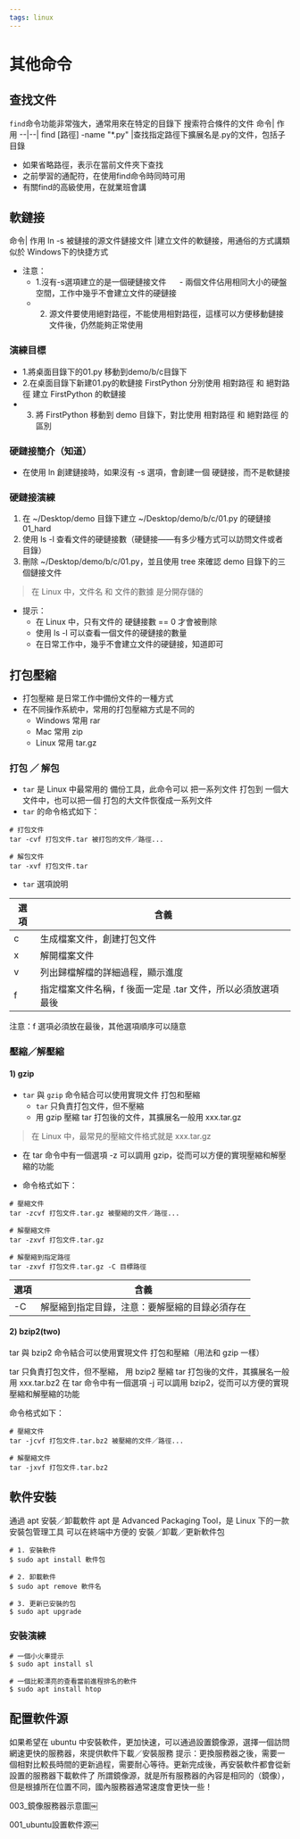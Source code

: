 ```yaml
---
tags: linux
---
```

# 其他命令

## 查找文件
```find```命令功能非常強大，通常用來在特定的目錄下 搜索符合條件的文件
命令| 作用
--|--|
find [路徑] -name "*.py" |查找指定路徑下擴展名是.py的文件，包括子目錄
- 如果省略路徑，表示在當前文件夾下查找
- 之前學習的通配符，在使用find命令時同時可用
- 有關find的高級使用，在就業班會講


## 軟鏈接
命令| 作用
ln -s 被鏈接的源文件鏈接文件 |建立文件的軟鏈接，用通俗的方式講類似於 Windows下的快捷方式
- 注意：
    - 1.沒有-s選項建立的是一個硬鏈接文件
        - 兩個文件佔用相同大小的硬盤空間，工作中幾乎不會建立文件的硬鏈接
    - 2. 源文件要使用絕對路徑，不能使用相對路徑，這樣可以方便移動鏈接文件後，仍然能夠正常使用

### 演練目標

- 1.將桌面目錄下的01.py 移動到demo/b/c目錄下
- 2.在桌面目錄下新建01.py的軟鏈接 FirstPython
分別使用 相對路徑 和 絕對路徑 建立 FirstPython 的軟鏈接
- 3. 將 FirstPython 移動到 demo 目錄下，對比使用 相對路徑 和 絕對路徑 的區別

### 硬鏈接簡介（知道）

- 在使用 ln 創建鏈接時，如果沒有 -s 選項，會創建一個 硬鏈接，而不是軟鏈接

### 硬鏈接演練
1. 在 ~/Desktop/demo 目錄下建立 ~/Desktop/demo/b/c/01.py 的硬鏈接 01_hard
2. 使用 ls -l 查看文件的硬鏈接數（硬鏈接——有多少種方式可以訪問文件或者目錄）
3. 刪除 ~/Desktop/demo/b/c/01.py，並且使用 tree 來確認 demo 目錄下的三個鏈接文件

>在 Linux 中，文件名 和 文件的數據 是分開存儲的

- 提示：
    - 在 Linux 中，只有文件的 硬鏈接數 == 0 才會被刪除
    - 使用 ls -l 可以查看一個文件的硬鏈接的數量
    - 在日常工作中，幾乎不會建立文件的硬鏈接，知道即可

## 打包壓縮

- 打包壓縮 是日常工作中備份文件的一種方式
- 在不同操作系統中，常用的打包壓縮方式是不同的
    - Windows 常用 rar
    - Mac 常用 zip
    - Linux 常用 tar.gz

### 打包 ／ 解包
- ```tar``` 是 Linux 中最常用的 備份工具，此命令可以 把一系列文件 打包到 一個大文件中，也可以把一個 打包的大文件恢復成一系列文件
- ```tar``` 的命令格式如下：
```
# 打包文件
tar -cvf 打包文件.tar 被打包的文件／路徑...

# 解包文件
tar -xvf 打包文件.tar
```

- ```tar``` 選項說明

選項| 含義
--|--
c |生成檔案文件，創建打包文件
x |解開檔案文件
v |列出歸檔解檔的詳細過程，顯示進度
f |指定檔案文件名稱，f 後面一定是 .tar 文件，所以必須放選項最後
注意：f 選項必須放在最後，其他選項順序可以隨意


### 壓縮／解壓縮

#### 1) gzip
- ```tar``` 與 ```gzip``` 命令結合可以使用實現文件 打包和壓縮
    - ```tar``` 只負責打包文件，但不壓縮
    - 用 gzip 壓縮 tar 打包後的文件，其擴展名一般用 xxx.tar.gz
>在 Linux 中，最常見的壓縮文件格式就是 xxx.tar.gz

- 在 tar 命令中有一個選項 -z 可以調用 gzip，從而可以方便的實現壓縮和解壓縮的功能

- 命令格式如下：
```
# 壓縮文件
tar -zcvf 打包文件.tar.gz 被壓縮的文件／路徑...

# 解壓縮文件
tar -zxvf 打包文件.tar.gz

# 解壓縮到指定路徑
tar -zxvf 打包文件.tar.gz -C 目標路徑
```

選項| 含義
--|--
-C |解壓縮到指定目錄，注意：要解壓縮的目錄必須存在

#### 2) bzip2(two)
tar 與 bzip2 命令結合可以使用實現文件 打包和壓縮（用法和 gzip 一樣）

tar 只負責打包文件，但不壓縮，
用 bzip2 壓縮 tar 打包後的文件，其擴展名一般用 xxx.tar.bz2
在 tar 命令中有一個選項 -j 可以調用 bzip2，從而可以方便的實現壓縮和解壓縮的功能

命令格式如下：
```
# 壓縮文件
tar -jcvf 打包文件.tar.bz2 被壓縮的文件／路徑...

# 解壓縮文件
tar -jxvf 打包文件.tar.bz2
```

## 軟件安裝
通過 apt 安裝／卸載軟件
apt 是 Advanced Packaging Tool，是 Linux 下的一款安裝包管理工具
可以在終端中方便的 安裝／卸載／更新軟件包
```
# 1. 安裝軟件
$ sudo apt install 軟件包

# 2. 卸載軟件
$ sudo apt remove 軟件名

# 3. 更新已安裝的包
$ sudo apt upgrade
```

### 安裝演練
```
# 一個小火車提示
$ sudo apt install sl

# 一個比較漂亮的查看當前進程排名的軟件
$ sudo apt install htop
```

## 配置軟件源
如果希望在 ubuntu 中安裝軟件，更加快速，可以通過設置鏡像源，選擇一個訪問網速更快的服務器，來提供軟件下載／安裝服務
提示：更換服務器之後，需要一個相對比較長時間的更新過程，需要耐心等待。更新完成後，再安裝軟件都會從新設置的服務器下載軟件了
所謂鏡像源，就是所有服務器的內容是相同的（鏡像），但是根據所在位置不同，國內服務器通常速度會更快一些！

003_鏡像服務器示意圖￼

001_ubuntu設置軟件源￼